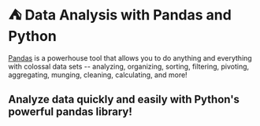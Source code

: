 # ⛺️ Data Analysis with Pandas and Python

[Pandas]() is a powerhouse tool that allows you to do anything and everything with colossal data sets -- analyzing, organizing, sorting, filtering, pivoting, aggregating, munging, cleaning, calculating, and more! 

## Analyze data quickly and easily with Python's powerful pandas library!  

